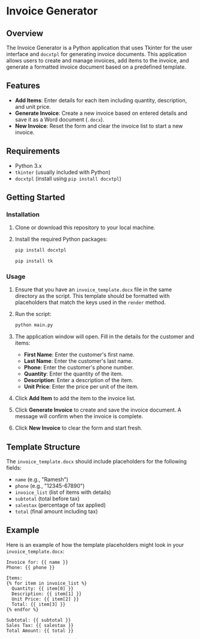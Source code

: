 # Invoice Generator

## Overview

The Invoice Generator is a Python application that uses Tkinter for the user interface and `docxtpl` for generating invoice documents. This application allows users to create and manage invoices, add items to the invoice, and generate a formatted invoice document based on a predefined template.

## Features

- **Add Items**: Enter details for each item including quantity, description, and unit price.
- **Generate Invoice**: Create a new invoice based on entered details and save it as a Word document (`.docx`).
- **New Invoice**: Reset the form and clear the invoice list to start a new invoice.

## Requirements

- Python 3.x
- `tkinter` (usually included with Python)
- `docxtpl` (install using `pip install docxtpl`)

## Getting Started

### Installation

1. Clone or download this repository to your local machine.
2. Install the required Python packages:

    ```bash
    pip install docxtpl
    ```
    
    ```bash
    pip install tk
    ```

### Usage

1. Ensure that you have an `invoice_template.docx` file in the same directory as the script. This template should be formatted with placeholders that match the keys used in the `render` method.

2. Run the script:

    ```bash
    python main.py
    ```

3. The application window will open. Fill in the details for the customer and items:
   - **First Name**: Enter the customer's first name.
   - **Last Name**: Enter the customer's last name.
   - **Phone**: Enter the customer's phone number.
   - **Quantity**: Enter the quantity of the item.
   - **Description**: Enter a description of the item.
   - **Unit Price**: Enter the price per unit of the item.

4. Click **Add Item** to add the item to the invoice list.

5. Click **Generate Invoice** to create and save the invoice document. A message will confirm when the invoice is complete.

6. Click **New Invoice** to clear the form and start fresh.

## Template Structure

The `invoice_template.docx` should include placeholders for the following fields:

- `name` (e.g., "Ramesh")
- `phone` (e.g., "12345-67890")
- `invoice_list` (list of items with details)
- `subtotal` (total before tax)
- `salestax` (percentage of tax applied)
- `total` (final amount including tax)

## Example

Here is an example of how the template placeholders might look in your `invoice_template.docx`:

```plaintext
Invoice for: {{ name }}
Phone: {{ phone }}

Items:
{% for item in invoice_list %}
  Quantity: {{ item[0] }}
  Description: {{ item[1] }}
  Unit Price: {{ item[2] }}
  Total: {{ item[3] }}
{% endfor %}

Subtotal: {{ subtotal }}
Sales Tax: {{ salestax }}
Total Amount: {{ total }}
